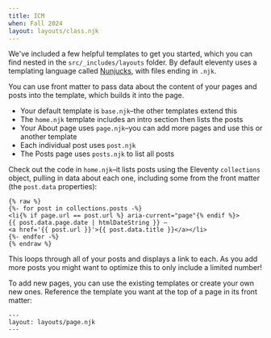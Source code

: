 ```yaml
---
title: ICM
when: Fall 2024
layout: layouts/class.njk
---
```


We've included a few helpful templates to get you started, which you can find nested in the `src/_includes/layouts` folder. By default eleventy uses a templating language called [Nunjucks](https://mozilla.github.io/nunjucks/), with files ending in `.njk`.

You can use front matter to pass data about the content of your pages and posts into the template, which builds it into the page.

- Your default template is `base.njk`–the other templates extend this
- The `home.njk` template includes an intro section then lists the posts
- Your About page uses `page.njk`–you can add more pages and use this or another template
- Each individual post uses `post.njk`
- The Posts page uses `posts.njk` to list all posts

Check out the code in `home.njk`–it lists posts using the Eleventy `collections` object, pulling in data about each one, including some from the front matter (the `post.data` properties):

```
{% raw %}
{%- for post in collections.posts -%}
<li{% if page.url == post.url %} aria-current="page"{% endif %}>
{{ post.data.page.date | htmlDateString }} —
<a href='{{ post.url }}'>{{ post.data.title }}</a></li>
{%- endfor -%}
{% endraw %}
```

This loops through all of your posts and displays a link to each. As you add more posts you might want to optimize this to only include a limited number!

To add new pages, you can use the existing templates or create your own new ones. Reference the template you want at the top of a page in its front matter:

```
---
layout: layouts/page.njk
---
```
